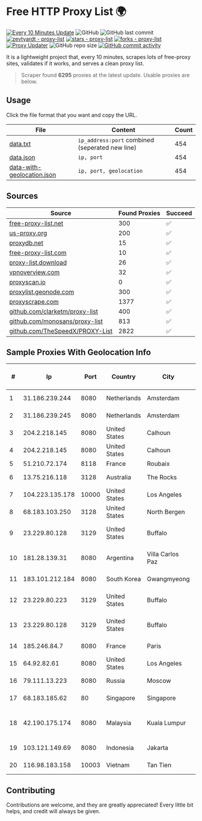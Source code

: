 
# Free HTTP Proxy List 🌍

[![Every 10 Minutes Update](https://github.com/mertguvencli/http-proxy-list/actions/workflows/main.yml/badge.svg?branch=main)](https://github.com/mertguvencli/http-proxy-list/actions/workflows/main.yml)
![GitHub](https://img.shields.io/github/license/mertguvencli/http-proxy-list)
![GitHub last commit](https://img.shields.io/github/last-commit/mertguvencli/http-proxy-list)
[![zevtyardt - proxy-list](https://img.shields.io/static/v1?label=zevtyardt&message=proxy-list&color=blue&logo=github)](https://github.com/zevtyardt/proxy-list "Go to GitHub repo")
[![stars - proxy-list](https://img.shields.io/github/stars/zevtyardt/proxy-list?style=social)](https://github.com/zevtyardt/proxy-list)
[![forks - proxy-list](https://img.shields.io/github/forks/zevtyardt/proxy-list?style=social)](https://github.com/zevtyardt/proxy-list)
[![Proxy Updater](https://github.com/zevtyardt/proxy-list/workflows/Proxy%20Updater/badge.svg)](https://github.com/zevtyardt/proxy-list/actions?query=workflow:"Proxy+Updater")
![GitHub repo size](https://img.shields.io/github/repo-size/zevtyardt/proxy-list)
[![GitHub commit activity](https://img.shields.io/github/commit-activity/m/zevtyardt/proxy-list?logo=commits)](https://github.com/zevtyardt/proxy-list/commits/main)

It is a lightweight project that, every 10 minutes, scrapes lots of free-proxy sites, validates if it works, and serves a clean proxy list.

> Scraper found **6295** proxies at the latest update. Usable proxies are below.

## Usage

Click the file format that you want and copy the URL.

|File|Content|Count|
|----|-------|-----|
|[data.txt](https://raw.githubusercontent.com/mertguvencli/http-proxy-list/main/proxy-list/data.txt)|`ip_address:port` combined (seperated new line)|454|
|[data.json](https://raw.githubusercontent.com/mertguvencli/http-proxy-list/main/proxy-list/data.json)|`ip, port`|454|
|[data-with-geolocation.json](https://raw.githubusercontent.com/mertguvencli/http-proxy-list/main/proxy-list/data-with-geolocation.json)|`ip, port, geolocation`|454|

## Sources

|Source|Found Proxies|Succeed|
|------|-------------|-------|
|[free-proxy-list.net](https://free-proxy-list.net)|300|✅|
|[us-proxy.org](https://www.us-proxy.org)|200|✅|
|[proxydb.net](http://proxydb.net)|15|✅|
|[free-proxy-list.com](https://free-proxy-list.com/?page=&port=&type%5B%5D=http&type%5B%5D=https&up_time=0&search=Search)|10|✅|
|[proxy-list.download](https://www.proxy-list.download/HTTP)|26|✅|
|[vpnoverview.com](https://vpnoverview.com/privacy/anonymous-browsing/free-proxy-servers)|32|✅|
|[proxyscan.io](https://www.proxyscan.io)|0|✅|
|[proxylist.geonode.com](https://proxylist.geonode.com/api/proxy-list?limit=300&page=1&sort_by=lastChecked&sort_type=desc&protocols=http,https)|300|✅|
|[proxyscrape.com](https://api.proxyscrape.com/v2/?request=displayproxies&protocol=http&timeout=10000&country=all&ssl=all&anonymity=all)|1377|✅|
|[github.com/clarketm/proxy-list](https://raw.githubusercontent.com/clarketm/proxy-list/master/proxy-list-raw.txt)|400|✅|
|[github.com/monosans/proxy-list](https://raw.githubusercontent.com/monosans/proxy-list/main/proxies/http.txt)|813|✅|
|[github.com/TheSpeedX/PROXY-List](https://raw.githubusercontent.com/TheSpeedX/PROXY-List/master/http.txt)|2822|✅|


## Sample Proxies With Geolocation Info

|#|Ip|Port|Country|City|Internet Service Provider|
|-|--|----|-------|----|-------------------------|
|1|31.186.239.244|8080|Netherlands|Amsterdam|NetSkope Inc|
|2|31.186.239.245|8080|Netherlands|Amsterdam|NetSkope Inc|
|3|204.2.218.145|8080|United States|Calhoun|NTT America, Inc.|
|4|204.2.218.145|8080|United States|Calhoun|NTT America, Inc.|
|5|51.210.72.174|8118|France|Roubaix|OVH SAS|
|6|13.75.216.118|3128|Australia|The Rocks|Microsoft Corporation|
|7|104.223.135.178|10000|United States|Los Angeles|LayerHost|
|8|68.183.103.250|3128|United States|North Bergen|DigitalOcean, LLC|
|9|23.229.80.128|3129|United States|Buffalo|B2 Net Solutions Inc.|
|10|181.28.139.31|8080|Argentina|Villa Carlos Paz|Telecom Argentina S.A|
|11|183.101.212.184|8080|South Korea|Gwangmyeong|Korea Telecom|
|12|23.229.80.223|3129|United States|Buffalo|B2 Net Solutions Inc.|
|13|23.229.80.128|3129|United States|Buffalo|B2 Net Solutions Inc.|
|14|185.246.84.7|8080|France|Paris|Ikoula Net SAS|
|15|64.92.82.61|8080|United States|Los Angeles|Momentum Telecom, Inc.|
|16|79.111.13.223|8080|Russia|Moscow|PJSC MegaFon|
|17|68.183.185.62|80|Singapore|Singapore|DigitalOcean, LLC|
|18|42.190.175.174|8080|Malaysia|Kuala Lumpur|Tmnet, Telekom Malaysia Bhd.|
|19|103.121.149.69|8080|Indonesia|Jakarta|PT EMERIO INDONESIA|
|20|116.98.183.158|10003|Vietnam|Tan Tien|Viettel Corporation|



## Contributing

Contributions are welcome, and they are greatly appreciated! Every
little bit helps, and credit will always be given.

